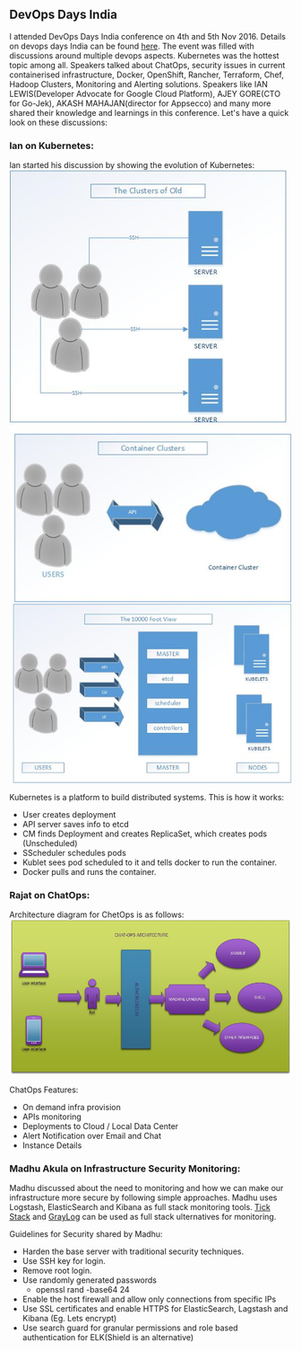 ## DevOps Days India

I attended DevOps Days India conference on 4th and 5th Nov 2016. Details on devops days India can be found [here](http://devopsdaysindia.org/index.html#header). The event was filled with discussions around multiple devops aspects. Kubernetes was the hottest topic among all. Speakers talked about ChatOps, security issues in current containerised infrastructure, Docker, OpenShift, Rancher, Terraform, Chef, Hadoop Clusters, Monitoring and Alerting solutions. Speakers like IAN LEWIS(Developer Advocate for Google Cloud Platform), AJEY GORE(CTO for Go-Jek), AKASH MAHAJAN(director for Appsecco) and many more shared their knowledge and learnings in this conference. Let's have a quick look on these discussions:

### Ian on Kubernetes:
Ian started his discussion by showing the evolution of Kubernetes:
![alt The Clusters of Old](https://github.com/manish-devops/DevOps-Days-2016/blob/master/Diagrams/IAN/The%20Clusters%20of%20Old.jpg)
![alt Container Cluster](https://github.com/manish-devops/DevOps-Days-2016/blob/master/Diagrams/IAN/Container%20Clusters.jpg)
![alt 10000 Foot View Of Kubernetes Evolution](https://github.com/manish-devops/DevOps-Days-2016/blob/master/Diagrams/IAN/10000FootViewOfKubernetesEvolution.jpg)


Kubernetes is a platform to build distributed systems. This is how it works:
 * User creates deployment
 * API server saves info to etcd
 * CM finds Deployment and creates ReplicaSet, which creates pods (Unscheduled)
 * SScheduler schedules pods
 * Kublet sees pod scheduled to it and tells docker to run the container.
 * Docker pulls and runs the container.
 
 
### Rajat on ChatOps:
Architecture diagram for ChetOps is as follows:
![alt ChatOps-Architecture](https://github.com/manish-devops/DevOps-Days-2016/blob/master/Diagrams/RajatOnChatOps/Architecture-ChatOps.jpg)
 
ChatOps Features:
 * On demand infra provision
 * APIs monitoring
 * Deployments to Cloud / Local Data Center
 * Alert Notification over Email and Chat
 * Instance Details
 
 
### Madhu Akula on Infrastructure Security Monitoring:
Madhu discussed about the need to monitoring and how we can make our infrastructure more secure by following simple approaches. Madhu uses Logstash, ElasticSearch and Kibana as full stack monitoring tools. [Tick Stack](https://www.influxdata.com/time-series-platform/) and [GrayLog](https://www.graylog.org/) can be used as full stack ulternatives for monitoring. 

Guidelines for Security shared by Madhu:
* Harden the base server with traditional security techniques.
* Use SSH key for login.
* Remove root login.
* Use randomly generated passwords
  * openssl rand -base64 24
* Enable the host firewall and allow only connections from specific IPs
* Use SSL certificates and enable HTTPS for ElasticSearch, Lagstash and Kibana (Eg. Lets encrypt)
* Use search guard for granular permissions and role based authentication for ELK(Shield is an alternative)


 
